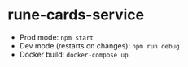 # rune-cards-service

- Prod mode: `npm start`
- Dev mode (restarts on changes): `npm run debug`
- Docker build: `docker-compose up`
